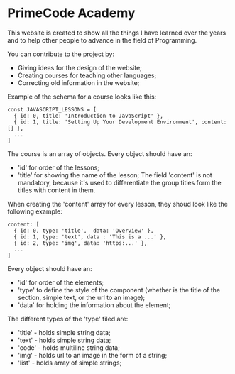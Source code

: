 # PrimeCode Academy

This website is created to show all the things I have learned over the years and to help other people to advance in the field of Programming.

You can contribute to the project by:
- Giving ideas for the design of the website;
- Creating courses for teaching other languages;
- Correcting old information in the website;

Example of the schema for a course looks like this:
```
const JAVASCRIPT_LESSONS = [
  { id: 0, title: 'Introduction to JavaScript' },
  { id: 1, title: 'Setting Up Your Development Environment', content: [] },
  ...
]
```
The course is an array of objects.
Every object should have an:
- 'id' for order of the lessons;
- 'title' for showing the name of the lesson;
The field 'content' is not mandatory, because it's used to differentiate the group titles form the titles with content in them.

When creating the 'content' array for every lesson, they shoud look like the following example:
```
content: [
  { id: 0, type: 'title',  data: 'Overview' },
  { id: 1, type: 'text', data : 'This is a ...' },
  { id: 2, type: 'img', data: 'https:...' },
  ...
]
```
Every object should have an:
- 'id' for order of the elements;
- 'type' to define the style of the component (whether is the title of the section, simple text, or the url to an image);
- 'data' for holding the information about the element;

The different types of the 'type' filed are:
- 'title' - holds simple string data;
- 'text' - holds simple string data;
- 'code' - holds multiline string data;
- 'img' - holds url to an image in the form of a string;
- 'list' - holds array of simple strings;
